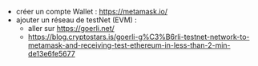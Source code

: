 - créer un compte Wallet : https://metamask.io/
- ajouter un réseau de testNet (EVM) : 
  - aller sur https://goerli.net/
  - https://blog.cryptostars.is/goerli-g%C3%B6rli-testnet-network-to-metamask-and-receiving-test-ethereum-in-less-than-2-min-de13e6fe5677

